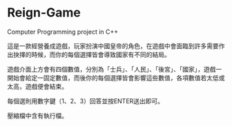# Reign-Game
Computer Programming project in C++

這是一款經營養成遊戲，玩家扮演中國皇帝的角色，在遊戲中會面臨到許多需要作出抉擇的時候，而你的每個選擇皆會導致國家有不同的結局。

遊戲介面上方會有四個數值，分別為「士兵」、「人民」、「後宮」、「國家」，遊戲一開始會給定一固定數值，而後你的每個選擇皆會影響這些數值，各項數值若太低或   太高，遊戲便會結束。
 
每個選則用數字鍵（1、2、3）回答並按ENTER送出即可。
  
壓縮檔中含有執行檔。
